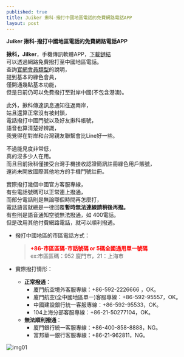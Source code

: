 ```yaml
---
published: true
title: Juiker 揪科-撥打中國地區電話的免費網路電話APP
layout: post
---
```

**Juiker 揪科-撥打中國地區電話的免費網路電話APP**   

**揪科，Jilker**，手機傳訊軟體APP，[下載鏈結][1]    
可以透過網路免費撥打至中國地區電話。    
查詢[官網會員類型][2]的說明，   
提到基本的綠色會員，    
僅開通幾點基本功能，    
但是日前仍可以免費撥打至對岸中國(不包含港澳)。    
    
此外，揪科傳達訊息通知往返兩岸，    
姑且還算正常沒有被封鎖，    
電話撥打中國門號以及好友揪科帳號，    
語音也算清楚好辨識，    
我覺得在對岸和台灣親友聯繫會比Line好一些。    
    
不過能見度非常低，    
真的沒多少人在用。    
而且目前揪科僅接受台灣手機接收認證簡訊註冊綠色用戶賬號，    
還尚未開放國際其他地方的手機門號註冊。    
    
實際撥打幾個中國官方客服專線，    
有些電話號碼可以正常連上撥通，    
而部分電話則是無論哪個時間再怎麼打，    
電話語音就總是一律回覆**暫時無法連線請稍後再撥。**    
有些則是語音通知空號無法撥通，如 400電話。    
但是改用其他付費網路電話，就可以順利撥通。    
    
* 撥打中國地區的市區電話方式：    
    
    > <font color=red>**+86-市區區碼-市話號碼 or 5碼全國通用單一號碼**</font>  
    > ex:市區區碼：952 廈門市，21：上海市   
  
* 實際撥打情形：    
    * **正常撥通**：     
        * 廈門航空境外客服專線：+86-592-2226666 ，OK。    
        * 廈門航空(全中國地區單一)客服專線：+86-592-95557，OK。   
        * 中國建設銀行統一客服專線：+86-592-95533，OK。   
        * 104上海分部客服專線：+86-21-50277104，OK。    
    * **無法順利撥通**：    
        * 廈門銀行統一客服專線：+86-400-858-8888，NG。    
        * 富邦華一銀行客服專線：+86-21-962811，NG。   

![img01][img01]

[1]: https://www.juiker.tw/download.html
[2]: https://www.juiker.tw/member.html
[img01]: http://7xkf83.com1.z0.glb.clouddn.com/Screenshot_2016-07-06-17-57-282-fs8.png
